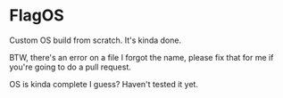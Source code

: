 # FlagOS
Custom OS build from scratch.
It's kinda done.

BTW, there's an error on a file I forgot the name, please fix that for me if you're going to do a pull request.

OS is kinda complete I guess?
Haven't tested it yet.

